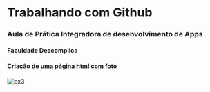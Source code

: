 # Trabalhando com Github
### Aula de Prática Integradora de desenvolvimento de Apps 
#### Faculdade Descomplica
#### Criação de uma página html com foto
![ex3](https://github.com/anahaiek/TrabcomGithubDescomplica/assets/88678265/db80d833-361c-4984-a40d-207a9000d69e)
